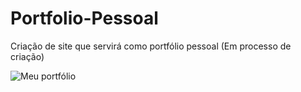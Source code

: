 # Portfolio-Pessoal
Criação de site que servirá como portfólio pessoal (Em processo de criação)


![Meu portfólio](https://user-images.githubusercontent.com/75341307/150216782-c0d08f82-c1e1-4283-a7b7-74c7d017e77c.gif)
